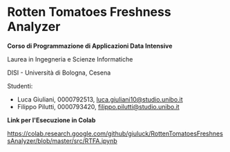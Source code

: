 ﻿# Rotten Tomatoes Freshness Analyzer

**Corso di Programmazione di Applicazioni Data Intensive**

Laurea in Ingegneria e Scienze Informatiche  

DISI - Università di Bologna, Cesena

Studenti:
- Luca Giuliani, 0000792513, luca.giuliani10@studio.unibo.it
- Filippo Pilutti, 0000793420, filippo.pilutti@studio.unibo.it


**Link per l'Esecuzione in Colab**

https://colab.research.google.com/github/giuluck/RottenTomatoesFreshnessAnalyzer/blob/master/src/RTFA.ipynb
